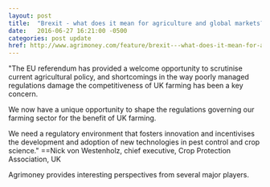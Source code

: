 ```yaml
---
layout: post
title:  "Brexit - what does it mean for agriculture and global markets?"
date:   2016-06-27 16:21:00 -0500
categories: post update
href: http://www.agrimoney.com/feature/brexit---what-does-it-mean-for-agriculture-and-world-markets--448.html
---
```

"The EU referendum has provided a welcome opportunity to scrutinise current agricultural policy, and shortcomings in the way poorly managed regulations damage the competitiveness of UK farming has been a key concern.

We now have a unique opportunity to shape the regulations governing our farming sector for the benefit of UK farming.

We need a regulatory environment that fosters innovation and incentivises the development and adoption of new technologies in pest control and crop science." 
==Nick von Westenholz, chief executive, Crop Protection Association, UK

Agrimoney provides interesting perspectives from several major players.
